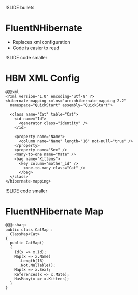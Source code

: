 !SLIDE bullets
# FluentNHibernate

* Replaces xml configuration
* Code is easier to read

!SLIDE code smaller
# HBM XML Config

    @@@xml
    <?xml version="1.0" encoding="utf-8" ?>  
    <hibernate-mapping xmlns="urn:nhibernate-mapping-2.2"  
      namespace="QuickStart" assembly="QuickStart">  
 
      <class name="Cat" table="Cat">  
        <id name="Id">  
          <generator class="identity" />  
        </id>  
     
        <property name="Name">  
          <column name="Name" length="16" not-null="true" />  
        </property>  
        <property name="Sex" />  
        <many-to-one name="Mate" />  
        <bag name="Kittens">  
          <key column="mother_id" />  
            <one-to-many class="Cat" />  
          </bag>  
      </class>  
    </hibernate-mapping>

!SLIDE code smaller
# FluentNHibernate Map

    @@@csharp
    public class CatMap : 
      ClassMap<Cat>
    {
      public CatMap()
      {
        Id(x => x.Id);
        Map(x => x.Name)
          .Length(16)
          .Not.Nullable();
        Map(x => x.Sex);
        References(x => x.Mate);
        HasMany(x => x.Kittens);
      }
    }
